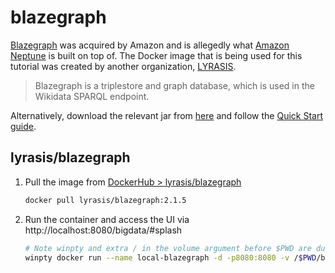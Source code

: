 # blazegraph

[Blazegraph](https://blazegraph.com/) was acquired by Amazon and is allegedly what [Amazon Neptune](https://aws.amazon.com/neptune/)
is built on top of. The Docker image that is being used for this tutorial was created by another organization, [LYRASIS](https://www.lyrasis.org/Pages/Main.aspx).
> Blazegraph is a triplestore and graph database, which is used in the Wikidata SPARQL endpoint.

Alternatively, download the relevant jar from [here](https://github.com/blazegraph/database/releases/latest) and follow the
[Quick Start guide](https://github.com/blazegraph/database/wiki/Quick_Start).

## lyrasis/blazegraph

1. Pull the image from [DockerHub > lyrasis/blazegraph](https://hub.docker.com/r/lyrasis/blazegraph)
    ```bash
    docker pull lyrasis/blazegraph:2.1.5
    ```
2. Run the container and access the UI via http://localhost:8080/bigdata/#splash
   ```bash
   # Note winpty and extra / in the volume argument before $PWD are due to Windows + Git Bash compatibility issue
   winpty docker run --name local-blazegraph -d -p8080:8080 -v /$PWD/blazegraph-data/data:/data lyrasis/blazegraph:2.1.5
   ```

[comment]: # (TODO figure out where the data is stored for the container)
